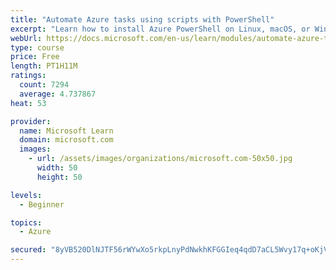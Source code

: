 ```yaml
---
title: "Automate Azure tasks using scripts with PowerShell"
excerpt: "Learn how to install Azure PowerShell on Linux, macOS, or Windows and then connect to Azure and manage your resources."
webUrl: https://docs.microsoft.com/en-us/learn/modules/automate-azure-tasks-with-powershell/
type: course
price: Free
length: PT1H11M
ratings:
  count: 7294
  average: 4.737867
heat: 53

provider:
  name: Microsoft Learn
  domain: microsoft.com
  images:
    - url: /assets/images/organizations/microsoft.com-50x50.jpg
      width: 50
      height: 50

levels:
  - Beginner

topics:
  - Azure

secured: "8yVB520DlNJTF56rWYwXo5rkpLnyPdNwkhKFGGIeq4qdD7aCL5Wvy17q+oKjV2JOz/8wnb2MeTq+Oo/JxcyzhlzG6As03975bdY2naKb76DJJxaVvsQyVSwUO1X/+F20aLSCgU611qmsyGgtdjyyJcDDkumZT3wrJyCpX6MIs0oEEx5WGZKZ5g51jr8rV+2pROEoV/xKUXsh/doWULgPE5WBK+iIEH0vnaGFikybID510LsJNtRLCDcZdxI+eLtMSQhw7hMQy8NrFElmrQlu1l1xEsmJsQHwbYJIyDFoswOJlD5IxwrlmoLPgtfLbktq4G2gMD2DuC93aLlw9rs5fstqHWIgAaPjXH4xOtu/oB9p6PrW/znd5s+XXpyGXJRZT26E+HjJN3tRGOYaa7FL6YXUrsMNhT4kD4gJgLTWXcI=;VwjreD56FbV9IMBmr6HbtQ=="
---
```


